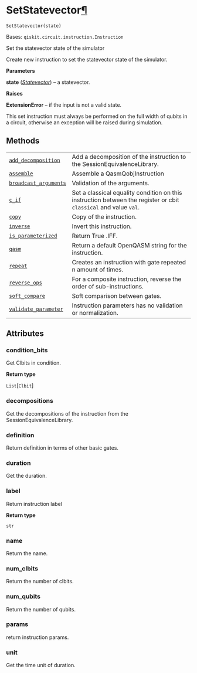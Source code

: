# SetStatevector[¶](#setstatevector "Permalink to this headline")

<span id="undefined" />

`SetStatevector(state)`

Bases: `qiskit.circuit.instruction.Instruction`

Set the statevector state of the simulator

Create new instruction to set the statevector state of the simulator.

**Parameters**

**state** ([*Statevector*](qiskit.quantum_info.Statevector#qiskit.quantum_info.Statevector "qiskit.quantum_info.Statevector")) – a statevector.

**Raises**

**ExtensionError** – if the input is not a valid state.

<Admonition title="Note" type="note">
  This set instruction must always be performed on the full width of qubits in a circuit, otherwise an exception will be raised during simulation.
</Admonition>

## Methods

|                                                                                                                                                                                                                            |                                                                                                                  |
| -------------------------------------------------------------------------------------------------------------------------------------------------------------------------------------------------------------------------- | ---------------------------------------------------------------------------------------------------------------- |
| [`add_decomposition`](qiskit.providers.aer.library.SetStatevector.add_decomposition#qiskit.providers.aer.library.SetStatevector.add_decomposition "qiskit.providers.aer.library.SetStatevector.add_decomposition")         | Add a decomposition of the instruction to the SessionEquivalenceLibrary.                                         |
| [`assemble`](qiskit.providers.aer.library.SetStatevector.assemble#qiskit.providers.aer.library.SetStatevector.assemble "qiskit.providers.aer.library.SetStatevector.assemble")                                             | Assemble a QasmQobjInstruction                                                                                   |
| [`broadcast_arguments`](qiskit.providers.aer.library.SetStatevector.broadcast_arguments#qiskit.providers.aer.library.SetStatevector.broadcast_arguments "qiskit.providers.aer.library.SetStatevector.broadcast_arguments") | Validation of the arguments.                                                                                     |
| [`c_if`](qiskit.providers.aer.library.SetStatevector.c_if#qiskit.providers.aer.library.SetStatevector.c_if "qiskit.providers.aer.library.SetStatevector.c_if")                                                             | Set a classical equality condition on this instruction between the register or cbit `classical` and value `val`. |
| [`copy`](qiskit.providers.aer.library.SetStatevector.copy#qiskit.providers.aer.library.SetStatevector.copy "qiskit.providers.aer.library.SetStatevector.copy")                                                             | Copy of the instruction.                                                                                         |
| [`inverse`](qiskit.providers.aer.library.SetStatevector.inverse#qiskit.providers.aer.library.SetStatevector.inverse "qiskit.providers.aer.library.SetStatevector.inverse")                                                 | Invert this instruction.                                                                                         |
| [`is_parameterized`](qiskit.providers.aer.library.SetStatevector.is_parameterized#qiskit.providers.aer.library.SetStatevector.is_parameterized "qiskit.providers.aer.library.SetStatevector.is_parameterized")             | Return True .IFF.                                                                                                |
| [`qasm`](qiskit.providers.aer.library.SetStatevector.qasm#qiskit.providers.aer.library.SetStatevector.qasm "qiskit.providers.aer.library.SetStatevector.qasm")                                                             | Return a default OpenQASM string for the instruction.                                                            |
| [`repeat`](qiskit.providers.aer.library.SetStatevector.repeat#qiskit.providers.aer.library.SetStatevector.repeat "qiskit.providers.aer.library.SetStatevector.repeat")                                                     | Creates an instruction with gate repeated n amount of times.                                                     |
| [`reverse_ops`](qiskit.providers.aer.library.SetStatevector.reverse_ops#qiskit.providers.aer.library.SetStatevector.reverse_ops "qiskit.providers.aer.library.SetStatevector.reverse_ops")                                 | For a composite instruction, reverse the order of sub-instructions.                                              |
| [`soft_compare`](qiskit.providers.aer.library.SetStatevector.soft_compare#qiskit.providers.aer.library.SetStatevector.soft_compare "qiskit.providers.aer.library.SetStatevector.soft_compare")                             | Soft comparison between gates.                                                                                   |
| [`validate_parameter`](qiskit.providers.aer.library.SetStatevector.validate_parameter#qiskit.providers.aer.library.SetStatevector.validate_parameter "qiskit.providers.aer.library.SetStatevector.validate_parameter")     | Instruction parameters has no validation or normalization.                                                       |

## Attributes

<span id="undefined" />

### condition\_bits

Get Clbits in condition.

**Return type**

`List`\[`Clbit`]

<span id="undefined" />

### decompositions

Get the decompositions of the instruction from the SessionEquivalenceLibrary.

<span id="undefined" />

### definition

Return definition in terms of other basic gates.

<span id="undefined" />

### duration

Get the duration.

<span id="undefined" />

### label

Return instruction label

**Return type**

`str`

<span id="undefined" />

### name

Return the name.

<span id="undefined" />

### num\_clbits

Return the number of clbits.

<span id="undefined" />

### num\_qubits

Return the number of qubits.

<span id="undefined" />

### params

return instruction params.

<span id="undefined" />

### unit

Get the time unit of duration.
